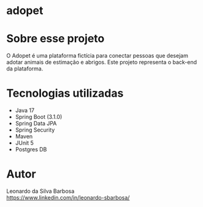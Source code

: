 # adopet

# Sobre esse projeto
O Adopet é uma plataforma fictícia para conectar pessoas que desejam adotar animais de estimação e abrigos. Este projeto representa o back-end da plataforma.

# Tecnologias utilizadas
- Java 17
- Spring Boot (3.1.0)
- Spring Data JPA
- Spring Security
- Maven
- JUnit 5 
- Postgres DB

# Autor
Leonardo da Silva Barbosa<br>
https://www.linkedin.com/in/leonardo-sbarbosa/
